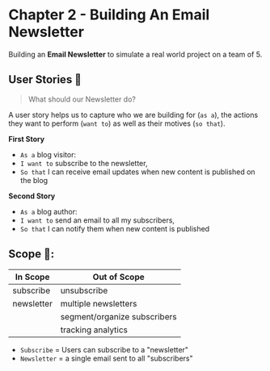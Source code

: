 # Chapter 2 - Building An Email Newsletter

Building an **Email Newsletter** to simulate a real world project on a team of 5.

## User Stories 📓

> What should our Newsletter do?

A user story helps us to capture who we are building for (`as a`), the actions they want to perform (`want to`) as well as their motives (`so that`).

**First Story**

- `As a` blog visitor:
- `I want to` subscribe to the newsletter,
- `So that` I can receive email updates when new content is published on the blog

**Second Story**

- `As a` blog author:
- `I want to` send an email to all my subscribers,
- `So that` I can notify them when new content is published

## Scope 🔬:

| In Scope   | Out of Scope                 |
| ---------- | ---------------------------- |
| subscribe  | unsubscribe                  |
| newsletter | multiple newsletters         |
|            | segment/organize subscribers |
|            | tracking analytics           |

- `Subscribe` = Users can subscribe to a "newsletter"
- `Newsletter` = a single email sent to all "subscribers"

